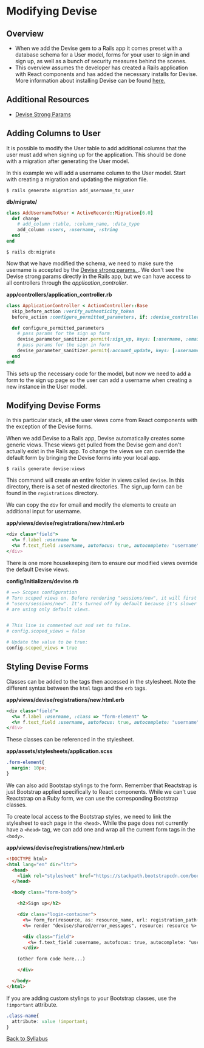 # Modifying Devise

## Overview
- When we add the Devise gem to a Rails app it comes preset with a database schema for a User model, forms for your user to sign in and sign up, as well as a bunch of security measures behind the scenes.
- This overview assumes the developer has created a Rails application with React components and has added the necessary installs for Devise. More information about installing Devise can be found [ here. ](../react_in_rails/devise.md)

## Additional Resources
- [ Devise Strong Params ](https://github.com/heartcombo/devise#strong-parameters)

## Adding Columns to User
It is possible to modify the User table to add additional columns that the user must add when signing up for the application. This should be done with a migration after generating the User model.

In this example we will add a username column to the User model. Start with creating a migration and updating the migration file.

```
$ rails generate migration add_username_to_user
```

**db/migrate/**
```ruby
class AddUsernameToUser < ActiveRecord::Migration[6.0]
  def change
    # add_column :table, :column_name, :data_type
    add_column :users, :username, :string
  end
end
```

```
$ rails db:migrate
```

Now that we have modified the schema, we need to make sure the username is accepted by the [ Devise strong params. ](https://github.com/heartcombo/devise#strong-parameters). We don't see the Devise strong params directly in the Rails app, but we can have access to all controllers through the *application_controller*.

**app/controllers/application_controller.rb**
```ruby
class ApplicationController < ActionController::Base
  skip_before_action :verify_authenticity_token
  before_action :configure_permitted_parameters, if: :devise_controller?

  def configure_permitted_parameters
    # pass params for the sign up form
    devise_parameter_sanitizer.permit(:sign_up, keys: [:username, :email, :password])
    # pass params for the sign in form
    devise_parameter_sanitizer.permit(:account_update, keys: [:username, :email, :password])
  end
end
```

This sets up the necessary code for the model, but now we need to add a form to the sign up page so the user can add a username when creating a new instance in the User model.

## Modifying Devise Forms
In this particular stack, all the user views come from React components with the exception of the Devise forms.

When we add Devise to a Rails app, Devise automatically creates some generic views. These views get pulled from the Devise gem and don't actually exist in the Rails app. To change the views we can override the default form by bringing the Devise forms into your local app.

```
$ rails generate devise:views
```

This command will create an entire folder in views called `devise`. In this directory, there is a set of nested directories. The sign_up form can be found in the `registrations` directory.

We can copy the `div` for email and modify the elements to create an additional input for username.

**app/views/devise/registrations/new.html.erb**
```ruby
<div class="field">
  <%= f.label :username %>
  <%= f.text_field :username, autofocus: true, autocomplete: "username" %>
</div>
```

There is one more housekeeping item to ensure our modified views override the default Devise views.

**config/initializers/devise.rb**
```ruby
# ==> Scopes configuration
# Turn scoped views on. Before rendering "sessions/new", it will first check for
# "users/sessions/new". It's turned off by default because it's slower if you
# are using only default views.


# This line is commented out and set to false.
# config.scoped_views = false

# Update the value to be true:
config.scoped_views = true
```

## Styling Devise Forms
Classes can be added to the tags then accessed in the stylesheet. Note the different syntax between the `html` tags and the `erb` tags.

**app/views/devise/registrations/new.html.erb**
```ruby
<div class="field">
  <%= f.label :username, :class => "form-element" %>
  <%= f.text_field :username, autofocus: true, autocomplete: "username", :class => "form-element" %>
</div>
```

These classes can be referenced in the stylesheet.

**app/assets/stylesheets/application.scss**
```css
.form-element{
  margin: 10px;
}
```

We can also add Bootstap stylings to the form. Remember that Reactstrap is just Bootstrap applied specifically to React components. While we can't use Reactstrap on a Ruby form, we can use the corresponding Bootstrap classes.  

To create local access to the Bootstrap styles, we need to link the stylesheet to each page in the `<head>`. While the page does not currently have a `<head>` tag, we can add one and wrap all the current form tags in the `<body>`.

**app/views/devise/registrations/new.html.erb**
```html
<!DOCTYPE html>
<html lang="en" dir="ltr">
  <head>
    <link rel="stylesheet" href="https://stackpath.bootstrapcdn.com/bootstrap/4.5.2/css/bootstrap.min.css" integrity="sha384-JcKb8q3iqJ61gNV9KGb8thSsNjpSL0n8PARn9HuZOnIxN0hoP+VmmDGMN5t9UJ0Z" crossorigin="anonymous">
  </head>

  <body class="form-body">

    <h2>Sign up</h2>

    <div class="login-container">
      <%= form_for(resource, as: resource_name, url: registration_path(resource_name)) do |f| %>
      <%= render "devise/shared/error_messages", resource: resource %>

      <div class="field">
        <%= f.text_field :username, autofocus: true, autocomplete: "username", :class => "form-element", placeholder: "username" %>
      </div>

    (other form code here...)

    </div>

  </body>
</html>
```

If you are adding custom stylings to your Bootstrap classes, use the `!important` attribute.

```css
.class-name{
  attribute: value !important;
}
```

[ Back to Syllabus ](../README.md#unit-ten-capstone-project-mvp)
